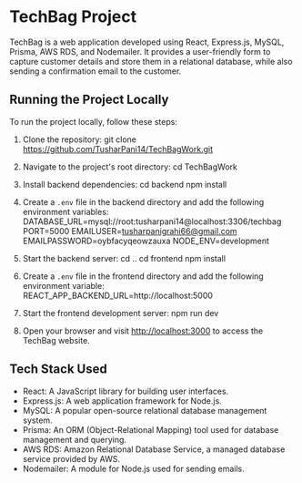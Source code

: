 # TechBag Project

TechBag is a web application developed using React, Express.js, MySQL, Prisma, AWS RDS, and Nodemailer. It provides a user-friendly form to capture customer details and store them in a relational database, while also sending a confirmation email to the customer.

## Running the Project Locally

To run the project locally, follow these steps:

1. Clone the repository:
git clone https://github.com/TusharPani14/TechBagWork.git

2. Navigate to the project's root directory:
cd TechBagWork

3. Install backend dependencies:
cd backend
npm install

4. Create a `.env` file in the backend directory and add the following environment variables:
DATABASE_URL=mysql://root:tusharpani14@localhost:3306/techbag
PORT=5000
EMAILUSER=tusharpanigrahi66@gmail.com
EMAILPASSWORD=oybfacyqeowzauxa
NODE_ENV=development

5. Start the backend server:
cd ..
cd frontend
npm install

7. Create a `.env` file in the frontend directory and add the following environment variable:
REACT_APP_BACKEND_URL=http://localhost:5000

8. Start the frontend development server:
npm run dev

9. Open your browser and visit [http://localhost:3000](http://localhost:3000) to access the TechBag website.

## Tech Stack Used

- React: A JavaScript library for building user interfaces.
- Express.js: A web application framework for Node.js.
- MySQL: A popular open-source relational database management system.
- Prisma: An ORM (Object-Relational Mapping) tool used for database management and querying.
- AWS RDS: Amazon Relational Database Service, a managed database service provided by AWS.
- Nodemailer: A module for Node.js used for sending emails.

